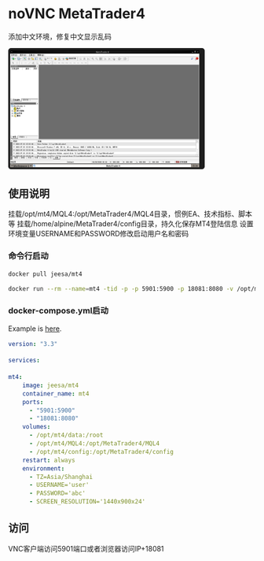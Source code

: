 # noVNC MetaTrader4
添加中文环境，修复中文显示乱码

<img src="https://github.com/ZHonry/docker/blob/main/docker-mt4/screenshot/iShot_2023-07-03_15.16.39.png" width="400" />



## 使用说明
挂载/opt/mt4/MQL4:/opt/MetaTrader4/MQL4目录，惯例EA、技术指标、脚本等
挂载/home/alpine/MetaTrader4/config目录，持久化保存MT4登陆信息
设置环境变量USERNAME和PASSWORD修改启动用户名和密码

### 命令行启动

```bash
docker pull jeesa/mt4
```

```bash
docker run --rm --name=mt4 -tid -p -p 5901:5900 -p 18081:8080 -v /opt/mt4/data:/root -v /opt/mt4/config:/opt/MetaTrader4/config -v /opt/mt4/MQL4:/opt/MetaTrader4/MQL4 -e USERNAME='username' -e PASSWORD='password' -e SCREEN_RESOLUTION='1440x900x24' jeesa/mt4
```


### docker-compose.yml启动

Example is [here](docker-compose.yml).

```yml
version: "3.3"

services:

mt4:
    image: jeesa/mt4
    container_name: mt4
    ports:
      - "5901:5900"
      - "18081:8080"
    volumes:
      - /opt/mt4/data:/root
      - /opt/mt4/MQL4:/opt/MetaTrader4/MQL4
      - /opt/mt4/config:/opt/MetaTrader4/config
    restart: always
    environment:
      - TZ=Asia/Shanghai
      - USERNAME='user'
      - PASSWORD='abc'
      - SCREEN_RESOLUTION='1440x900x24'
```

## 访问

VNC客户端访问5901端口或者浏览器访问IP+18081


